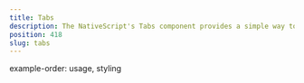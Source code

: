 ```yaml
---
title: Tabs
description: The NativeScript's Tabs component provides a simple way to navigate between different views while providing common UI for both iOS and Android platforms.  The recommended scenario suitable for BottomNavigation is a mid level navigaiton with unlimited tabs and common functions.The component supports swipe gestures and preloading.
position: 418
slug: tabs
---
```

example-order: usage, styling